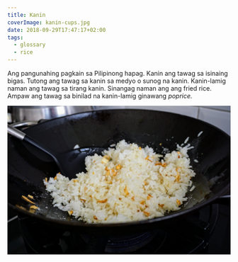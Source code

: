 ```yaml
---
title: Kanin
coverImage: kanin-cups.jpg
date: 2018-09-29T17:47:17+02:00
tags:
  - glossary
  - rice
---
```

Ang pangunahing pagkain sa Pilipinong hapag. Kanin ang tawag sa isinaing bigas. Tutong ang tawag sa kanin sa medyo o sunog na kanin. Kanin-lamig naman ang tawag sa tirang kanin. Sinangag naman ang ang fried rice. Ampaw ang tawag sa binilad na kanin-lamig ginawang _poprice._

![Garlic fried rice in wok](/static/images/garlic-fried-rice-wok.jpg)
